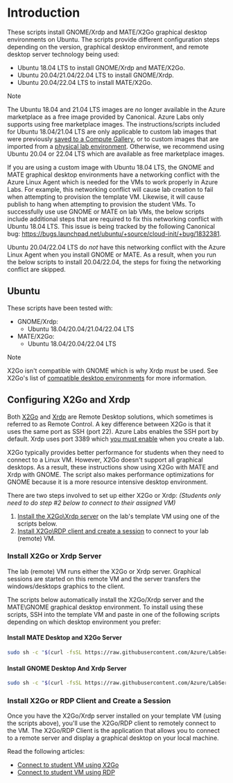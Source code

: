 # Introduction

These scripts install GNOME/Xrdp and MATE/X2Go graphical desktop environments on Ubuntu.  The scripts provide different configuration steps depending on the version, graphical desktop environment, and remote desktop server technology being used:
- Ubuntu 18.04 LTS to install GNOME/Xrdp and MATE/X2Go.
- Ubuntu 20.04/21.04/22.04 LTS to install GNOME/Xrdp.
- Ubuntu 20.04/22.04 LTS to install MATE/X2Go.

> [!NOTE]
> The Ubuntu 18.04 and 21.04 LTS images are *no* longer available in the Azure marketplace as a free image provided by Canonical.  Azure Labs only supports using free marketplace images. The instructions/scripts included for Ubuntu 18.04/21.04 LTS are only applicable to custom lab images that were previously [saved to a Compute Gallery](https://learn.microsoft.com/azure/lab-services/approaches-for-custom-image-creation#save-a-custom-image-from-a-lab-template-virtual-machine), or to custom images that are imported from a [physical lab environment](https://learn.microsoft.com/azure/lab-services/approaches-for-custom-image-creation#bring-a-custom-image-from-a-vhd-in-your-physical-lab-environment).  Otherwise, we recommend using Ubuntu 20.04 or 22.04 LTS which are available as free marketplace images.

If you are using a custom image with Ubuntu 18.04 LTS, the GNOME and MATE graphical desktop environments have a networking conflict with the Azure Linux Agent which is needed for the VMs to work properly in Azure Labs.  For example, this networking conflict will cause lab creation to fail when attempting to provision the template VM.  Likewise, it will cause publish to hang when attempting to provision the student VMs.  To successfully use use GNOME or MATE on lab VMs, the below scripts include additional steps that are required to fix this networking conflict with Ubuntu 18.04 LTS.  This issue is being tracked by the following Canonical bug:  <https://bugs.launchpad.net/ubuntu/+source/cloud-init/+bug/1832381>.

Ubuntu 20.04/22.04 LTS do *not* have this networking conflict with the Azure Linux Agent when you install GNOME or MATE.  As a result, when you run the below scripts to install 20.04/22.04, the steps for fixing the networking conflict are skipped.

## Ubuntu

These scripts have been tested with:

- GNOME/Xrdp:
    - Ubuntu 18.04/20.04/21.04/22.04 LTS
- MATE/X2Go:
    - Ubuntu 18.04/20.04/22.04 LTS 

> [!NOTE]
> X2Go isn't compatible with GNOME which is why Xrdp must be used.  See X2Go's list of [compatible desktop environments](https://wiki.x2go.org/doku.php/doc:de-compat) for more information.

## Configuring X2Go and Xrdp

Both [X2Go](https://wiki.x2go.org/doku.php/doc:newtox2go) and [Xrdp](https://en.wikipedia.org/wiki/Xrdp) are Remote Desktop solutions, which sometimes is referred to as Remote Control.  A key difference between X2Go is that it uses the same port as SSH (port 22).  Azure Labs enables the SSH port by default. Xrdp uses port 3389 which [you must enable](https://docs.microsoft.com/azure/lab-services/how-to-enable-remote-desktop-linux#enable-remote-desktop-connection-for-rdp) when you create a lab.

X2Go typically provides better performance for students when they need to connect to a Linux VM.  However, X2Go doesn't support all graphical desktops.  As a result, these instructions show using X2Go with MATE and Xrdp with GNOME.  The script also makes performance optimizations for GNOME because it is a more resource intensive desktop environment.

There are two steps involved to set up either X2Go or Xrdp: *(Students only need to do step #2 below to connect to their assigned VM)*

1. [Install the X2Go\Xrdp server](#install-x2go-or-xrdp-server) on the lab's template VM using one of the scripts below.
2. [Install X2Go\RDP client and create a session](#install-x2go-or-rdp-client-and-create-a-session) to connect to your lab (remote) VM.

### Install X2Go or Xrdp Server

The lab (remote) VM runs either the X2Go or Xrdp server. Graphical sessions are started on this remote VM and the server transfers the windows/desktops graphics to the client.

The scripts below automatically install the X2Go/Xrdp server and the MATE\GNOME graphical desktop environment.  To install using these scripts, SSH into the template VM and paste in one of the following scripts depending on which desktop environment you prefer:

#### Install MATE Desktop and X2Go Server

```bash
sudo sh -c "$(curl -fsSL https://raw.githubusercontent.com/Azure/LabServices/main/TemplateManagement/Bash/LinuxGraphicalDesktopSetup/GNOME_MATE/Ubuntu/x2go-mate.sh)"
```

#### Install GNOME Desktop And Xrdp Server

```bash
sudo sh -c "$(curl -fsSL https://raw.githubusercontent.com/Azure/LabServices/main/TemplateManagement/Bash/LinuxGraphicalDesktopSetup/GNOME_MATE/Ubuntu/xrdp-gnome.sh)"
```

### Install X2Go or RDP Client and Create a Session

Once you have the X2Go/Xrdp server installed on your template VM (using the scripts above), you'll use the X2Go/RDP client to remotely connect to the VM. The X2Go/RDP Client is the application that allows you to connect to a remote server and display a graphical desktop on your local machine.

Read the following articles:

- [Connect to student VM using X2Go](https://docs.microsoft.com/azure/lab-services/how-to-use-remote-desktop-linux-student#connect-to-the-student-vm-using-x2go)
- [Connect to student VM using RDP](https://docs.microsoft.com/azure/lab-services/how-to-use-remote-desktop-linux-student#connect-to-the-student-vm-using-microsoft-remote-desktop-rdp)
